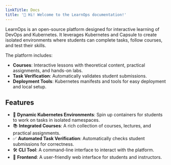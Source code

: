 ```yaml
---
linkTitle: Docs
title: '👋 Hi! Welcome to the LearnOps documentation!'
---
```


<!--more-->

LearnOps is an open-source platform designed for interactive learning of DevOps and Kubernetes. It leverages Kubernetes and Capsule to create isolated environments where students can complete tasks, follow courses, and test their skills.

The platform includes:
- **Courses**: Interactive lessons with theoretical content, practical assignments, and hands-on labs.
- **Task Verification**: Automatically validates student submissions.
- **Deployment Tools**: Kubernetes manifests and tools for easy deployment and local setup.

## Features
- 🚀 **Dynamic Kubernetes Environments**: Spin up containers for students to work on tasks in isolated namespaces.
- 📚 **Integrated Courses**: A rich collection of courses, lectures, and practical assignments.
- ✅ **Automated Task Verification**: Automatically checks student submissions for correctness.
- 🛠️ **CLI Tool**: A command-line interface to interact with the platform.
- 🎨 **Frontend**: A user-friendly web interface for students and instructors.
